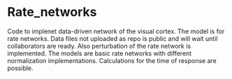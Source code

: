 # Rate_networks
Code to implenet data-driven network of the visual cortex. The model is for rate networks.
Data files not uploaded as repo is public and will wait until collaborators are ready.
Also perturbation of the rate network is implemented.
The models are basic rate networks with different normalization implementations.
Calculations for the time of response are possible.

